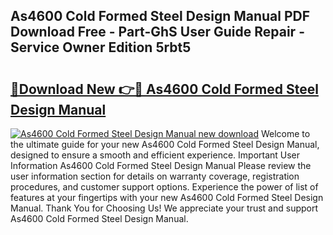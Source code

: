 ## As4600 Cold Formed Steel Design Manual PDF Download Free - Part-GhS User Guide Repair - Service Owner Edition 5rbt5

# <h2><a href="http://bc68012.oget.top/?id=As4600+Cold+Formed+Steel+Design+Manual">🔗Download New 👉🔴 As4600 Cold Formed Steel Design Manual</a></h2>

[![As4600 Cold Formed Steel Design Manual new download](https://i.imgur.com/5g1atiW.png)](http://bc68012.oget.top/?id=As4600+Cold+Formed+Steel+Design+Manual)
Welcome to the ultimate guide for your new As4600 Cold Formed Steel Design Manual, designed to ensure a smooth and efficient experience. Important User Information As4600 Cold Formed Steel Design Manual Please review the user information section for details on warranty coverage, registration procedures, and customer support options. Experience the power of list of features at your fingertips with your new As4600 Cold Formed Steel Design Manual. Thank You for Choosing Us! We appreciate your trust and support As4600 Cold Formed Steel Design Manual.
